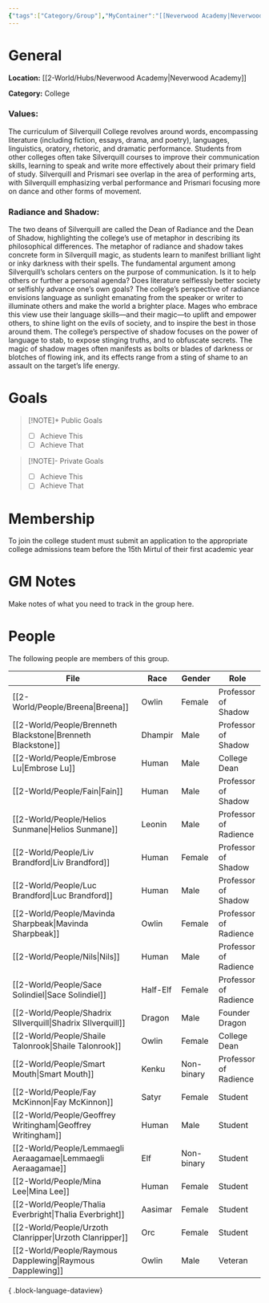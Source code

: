 ```yaml
---
{"tags":["Category/Group"],"MyContainer":"[[Neverwood Academy|Neverwood Academy]]","MyCategory":"College","image":"map-1.5-silverquill-campus.jpg","obsidianUIMode":"preview","faction":null,"primary_contact":null,"founder":["Shadrix Silverquill"],"deans":["Shaile Talonrook","Embrose Lu"],"staff":["Breena","Nils","Brenneth Blackstone","Fain","Mavinda Sharpbeak","Helios Sunmane","Liv Brandford","Luc Brandford","Sace Solindiel","Smart Mouth"],"dg-publish":true,"permalink":"/2-world/groups/silverquill-college/","dgPassFrontmatter":true,"updated":"2025-09-29T13:25:04.000+01:00"}
---
```



# General

**Location:** [[2-World/Hubs/Neverwood Academy\|Neverwood Academy]]

**Category:** College

### Values:
The curriculum of Silverquill College revolves around words, encompassing literature (including fiction, essays, drama, and poetry), languages, linguistics, oratory, rhetoric, and dramatic performance. Students from other colleges often take Silverquill courses to improve their communication skills, learning to speak and write more effectively about their primary field of study. Silverquill and Prismari see overlap in the area of performing arts, with Silverquill emphasizing verbal performance and Prismari focusing more on dance and other forms of movement.

### Radiance and Shadow:
The two deans of Silverquill are called the Dean of Radiance and the Dean of Shadow, highlighting the college’s use of metaphor in describing its philosophical differences. The metaphor of radiance and shadow takes concrete form in Silverquill magic, as students learn to manifest brilliant light or inky darkness with their spells. The fundamental argument among Silverquill’s scholars centers on the purpose of communication. Is it to help others or further a personal agenda? Does literature selflessly better society or selfishly advance one’s own goals?
The college’s perspective of radiance envisions language as sunlight emanating from the speaker or writer to illuminate others and make the world a brighter place. Mages who embrace this view use their language skills—and their magic—to uplift and empower others, to shine light on the evils of society, and to inspire the best in those around them.
The college’s perspective of shadow focuses on the power of language to stab, to expose stinging truths, and to obfuscate secrets. The magic of shadow mages often manifests as bolts or blades of darkness or blotches of flowing ink, and its effects range from a sting of shame to an assault on the target’s life energy.

# Goals

> [!NOTE]+ Public Goals
> - [ ] Achieve This
> - [ ] Achieve That

> [!NOTE]- Private Goals
> - [ ] Achieve This
> - [ ] Achieve That

# Membership
To join the college student must submit an application to the appropriate college admissions team before the 15th Mirtul of their first academic year

# GM Notes

Make notes of what you need to track in the group here. 


# People

The following people are members of this group.  

| File                                                             | Race     | Gender     | Role                  |
| ---------------------------------------------------------------- | -------- | ---------- | --------------------- |
| [[2-World/People/Breena\|Breena]]                             | Owlin    | Female     | Professor of Shadow   |
| [[2-World/People/Brenneth Blackstone\|Brenneth Blackstone]]   | Dhampir  | Male       | Professor of Shadow   |
| [[2-World/People/Embrose Lu\|Embrose Lu]]                     | Human    | Male       | College Dean          |
| [[2-World/People/Fain\|Fain]]                                 | Human    | Male       | Professor of Shadow   |
| [[2-World/People/Helios Sunmane\|Helios Sunmane]]             | Leonin   | Male       | Professor of Radience |
| [[2-World/People/Liv Brandford\|Liv Brandford]]               | Human    | Female     | Professor of Shadow   |
| [[2-World/People/Luc Brandford\|Luc Brandford]]               | Human    | Male       | Professor of Shadow   |
| [[2-World/People/Mavinda Sharpbeak\|Mavinda Sharpbeak]]       | Owlin    | Female     | Professor of Radience |
| [[2-World/People/Nils\|Nils]]                                 | Human    | Male       | Professor of Radience |
| [[2-World/People/Sace Solindiel\|Sace Solindiel]]             | Half-Elf | Female     | Professor of Radience |
| [[2-World/People/Shadrix SIlverquill\|Shadrix SIlverquill]]   | Dragon   | Male       | Founder Dragon        |
| [[2-World/People/Shaile Talonrook\|Shaile Talonrook]]         | Owlin    | Female     | College Dean          |
| [[2-World/People/Smart Mouth\|Smart Mouth]]                   | Kenku    | Non-binary | Professor of Radience |
| [[2-World/People/Fay McKinnon\|Fay McKinnon]]                 | Satyr    | Female     | Student               |
| [[2-World/People/Geoffrey Writingham\|Geoffrey Writingham]]   | Human    | Male       | Student               |
| [[2-World/People/Lemmaegli Aeraagamae\|Lemmaegli Aeraagamae]] | Elf      | Non-binary | Student               |
| [[2-World/People/Mina Lee\|Mina Lee]]                         | Human    | Female     | Student               |
| [[2-World/People/Thalia Everbright\|Thalia Everbright]]       | Aasimar  | Female     | Student               |
| [[2-World/People/Urzoth Clanripper\|Urzoth Clanripper]]       | Orc      | Female     | Student               |
| [[2-World/People/Raymous Dapplewing\|Raymous Dapplewing]]     | Owlin    | Male       | Veteran               |

{ .block-language-dataview}
